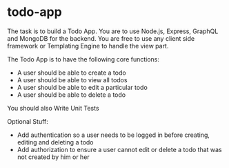 # todo-app

The task is to build a Todo App. You are to use Node.js, Express, GraphQL and MongoDB for the backend. You are free to use any client side framework or Templating Engine to handle the view part.

The Todo App is to have the following core functions:
* A user should be able to create a todo
* A user should be able to view all todos
* A user should be able to edit a particular todo
* A user should be able to delete a todo

You should also Write Unit Tests

Optional Stuff:
* Add authentication so a user needs to be logged in before creating, editing and deleting a todo
* Add authorization to ensure a user cannot edit or delete a todo that was not created by him or her

